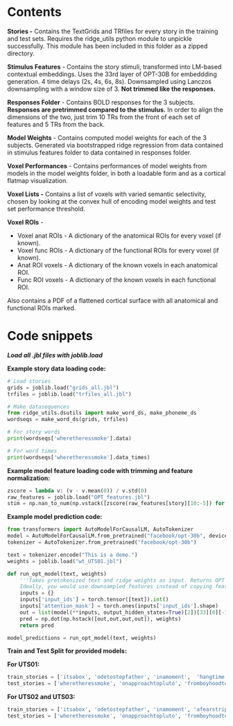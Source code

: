 # Contents



**Stories -** Contains the TextGrids and TRfiles for every story in the training and test sets. Requires the ridge_utils python module to unpickle successfully. This module has been included in this folder as a zipped directory. 



**Stimulus Features** - Contains the story stimuli, transformed into LM-based contextual embeddings. Uses the 33rd layer of OPT-30B for embeddding generation. 4 time delays (2s, 4s, 6s, 8s). Downsampled using Lanczos downsampling with a window size of 3. **Not trimmed like the responses.**



**Responses Folder** - Contains BOLD responses for the 3 subjects. **Responses are pretrimmed compared to the stimulus.** In order to align the dimensions of the two, just trim 10 TRs from the front of each set of features and 5 TRs from the back. 



**Model Weights** - Contains computed model weights for each of the 3 subjects. Generated via bootstrapped ridge regression from data contained in stimulus features folder to data contained in responses folder.



**Voxel Performances** - Contains performances of model weights from models in the model weights folder, in both a loadable form and as a cortical flatmap visualization.



**Voxel Lists -** Contains a list of voxels with varied semantic selectivity, chosen by looking at the convex hull of encoding model weights and test set performance threshold.



**Voxel ROIs** - 

- Voxel anat ROIs - A dictionary of the anatomical ROIs for every voxel (if known).
- Voxel func ROIs - A dictionary of the functional ROIs for every voxel (if known).
- Anat ROI voxels - A dictionary of the known voxels in each anatomical ROI.
- Func ROI voxels - A dictionary of the known voxels in each functional ROI.

Also contains a PDF of a flattened cortical surface with all anatomical and functional ROIs marked.


# Code snippets

***Load all .jbl files with joblib.load***



**Example story data loading code:**

```python
# Load stories
grids = joblib.load("grids_all.jbl")
trfiles = joblib.load("trfiles_all.jbl")

# Make datasequences
from ridge_utils.dsutils import make_word_ds, make_phoneme_ds
wordseqs = make_word_ds(grids, trfiles)

# For story words
print(wordseqs['wheretheressmoke'].data)

# For word times 
print(wordseqs['wheretheressmoke'].data_times)
```



**Example model feature loading code with trimming and feature normalization:**

```python
zscore = lambda v: (v - v.mean(0)) / v.std(0)
raw_features = joblib.load("OPT_features.jbl")
stim = np.nan_to_num(np.vstack([zscore(raw_features[story][10:-5]) for story in stories]))
```


**Example model prediction code:**

```python
from transformers import AutoModelForCausalLM, AutoTokenizer
model = AutoModelForCausalLM.from_pretrained("facebook/opt-30b", device_map='auto')
tokenizer = AutoTokenizer.from_pretrained("facebook/opt-30b")

text = tokenizer.encode("This is a demo.")
weights = joblib.load("wt_UTS01.jbl")

def run_opt_model(text, weights)
    '''Takes pretokenized text and ridge weights as input. Returns OPT ridge model predictions.
    Ideally, you would use downsampled features instead of copying features across time delays.'''
    inputs = {}
    inputs['input_ids'] = torch.tensor([text]).int()
    inputs['attention_mask'] = torch.ones(inputs['input_ids'].shape)
    out = list(model(**inputs, output_hidden_states=True)[2])[33][0][-1].cpu().detach().numpy()
    pred = np.dot(np.hstack([out,out,out,out]), weights)
    return pred

model_predictions = run_opt_model(text, weights)
```



**Train and Test Split for provided models:**

**For UTS01:**

```python
train_stories = ['itsabox', 'odetostepfather', 'inamoment',  'hangtime', 'ifthishaircouldtalk', 'goingthelibertyway', 'golfclubbing', 'thetriangleshirtwaistconnection', 'igrewupinthewestborobaptistchurch', 'tetris', 'becomingindian', 'canplanetearthfeedtenbillionpeoplepart1', 'thetiniestbouquet', 'swimmingwithastronauts', 'lifereimagined', 'forgettingfear', 'stumblinginthedark', 'backsideofthestorm', 'food', 'theclosetthatateeverything', 'notontheusualtour', 'exorcism', 'adventuresinsayingyes', 'thefreedomridersandme', 'cocoonoflove', 'waitingtogo', 'thepostmanalwayscalls', 'googlingstrangersandkentuckybluegrass', 'mayorofthefreaks', 'learninghumanityfromdogs', 'shoppinginchina', 'souls', 'cautioneating', 'comingofageondeathrow', 'breakingupintheageofgoogle', 'gpsformylostidentity', 'eyespy', 'treasureisland', 'thesurprisingthingilearnedsailingsoloaroundtheworld', 'theadvancedbeginner', 'goldiethegoldfish', 'life', 'thumbsup', 'seedpotatoesofleningrad', 'theshower', 'adollshouse', 'canplanetearthfeedtenbillionpeoplepart2', 'sloth', 'howtodraw', 'quietfire', 'metsmagic', 'penpal', 'thecurse', 'canadageeseandddp', 'thatthingonmyarm', 'buck', 'wildwomenanddancingqueens', 'againstthewind', 'indianapolis', 'alternateithicatom', 'bluehope', 'kiksuya', 'afatherscover', 'haveyoumethimyet', 'firetestforlove', 'catfishingstrangerstofindmyself', 'christmas1940', 'tildeath', 'lifeanddeathontheoregontrail', 'vixenandtheussr', 'undertheinfluence', 'beneaththemushroomcloud', 'jugglingandjesus', 'superheroesjustforeachother', 'sweetaspie', 'naked', 'singlewomanseekingmanwich', 'avatar', 'whenmothersbullyback', 'myfathershands', 'reachingoutbetweenthebars', 'theinterview', 'stagefright', 'legacy', 'canplanetearthfeedtenbillionpeoplepart3', 'listo', 'gangstersandcookies', 'birthofanation', 'mybackseatviewofagreatromance', 'lawsthatchokecreativity', 'threemonths', 'whyimustspeakoutaboutclimatechange', 'leavingbaghdad']
test_stories = ['wheretheressmoke', 'onapproachtopluto', 'fromboyhoodtofatherhood']
```



**For UTS02 and UTS03:**

```python
train_stories = ['itsabox', 'odetostepfather', 'inamoment', 'afearstrippedbare', 'findingmyownrescuer', 'hangtime', 'ifthishaircouldtalk', 'goingthelibertyway', 'golfclubbing', 'thetriangleshirtwaistconnection', 'igrewupinthewestborobaptistchurch', 'tetris', 'becomingindian', 'canplanetearthfeedtenbillionpeoplepart1', 'thetiniestbouquet', 'swimmingwithastronauts', 'lifereimagined', 'forgettingfear', 'stumblinginthedark', 'backsideofthestorm', 'food', 'theclosetthatateeverything', 'escapingfromadirediagnosis', 'notontheusualtour', 'exorcism', 'adventuresinsayingyes', 'thefreedomridersandme', 'cocoonoflove', 'waitingtogo', 'thepostmanalwayscalls', 'googlingstrangersandkentuckybluegrass', 'mayorofthefreaks', 'learninghumanityfromdogs', 'shoppinginchina', 'souls', 'cautioneating', 'comingofageondeathrow', 'breakingupintheageofgoogle', 'gpsformylostidentity', 'marryamanwholoveshismother', 'eyespy', 'treasureisland', 'thesurprisingthingilearnedsailingsoloaroundtheworld', 'theadvancedbeginner', 'goldiethegoldfish', 'life', 'thumbsup', 'seedpotatoesofleningrad', 'theshower', 'adollshouse', 'canplanetearthfeedtenbillionpeoplepart2', 'sloth', 'howtodraw', 'quietfire', 'metsmagic', 'penpal', 'thecurse', 'canadageeseandddp', 'thatthingonmyarm', 'buck', 'thesecrettomarriage', 'wildwomenanddancingqueens', 'againstthewind', 'indianapolis', 'alternateithicatom', 'bluehope', 'kiksuya', 'afatherscover', 'haveyoumethimyet', 'firetestforlove', 'catfishingstrangerstofindmyself', 'christmas1940', 'tildeath', 'lifeanddeathontheoregontrail', 'vixenandtheussr', 'undertheinfluence', 'beneaththemushroomcloud', 'jugglingandjesus', 'superheroesjustforeachother', 'sweetaspie', 'naked', 'singlewomanseekingmanwich', 'avatar', 'whenmothersbullyback', 'myfathershands', 'reachingoutbetweenthebars', 'theinterview', 'stagefright', 'legacy', 'canplanetearthfeedtenbillionpeoplepart3', 'listo', 'gangstersandcookies', 'birthofanation', 'mybackseatviewofagreatromance', 'lawsthatchokecreativity', 'threemonths', 'whyimustspeakoutaboutclimatechange', 'leavingbaghdad']
test_stories = ['wheretheressmoke', 'onapproachtopluto', 'fromboyhoodtofatherhood']
```